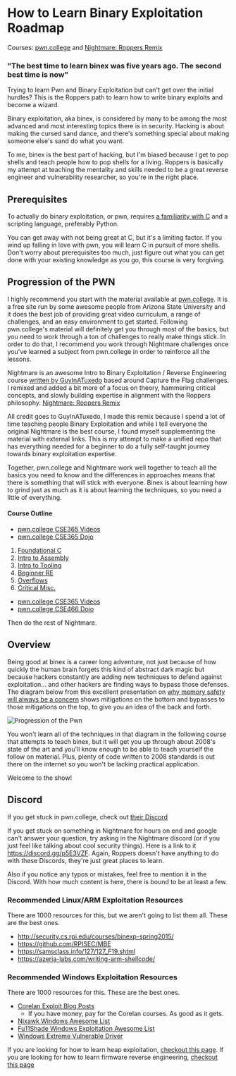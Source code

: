 # How to Learn Binary Exploitation Roadmap 

Courses: [pwn.college](https://pwn.college/) and [Nightmare: Roppers Remix](https://github.com/hoppersroppers/nightmare)

### "The best time to learn binex was five years ago. The second best time is now"

Trying to learn Pwn and Binary Exploitation but can't get over the initial hurdles? This is the Roppers path to learn how to write binary exploits and become a wizard. 

Binary exploitation, aka binex, is considered by many to be among the most advanced and most interesting topics there is in security. Hacking is about making the cursed sand dance, and there's something special about making someone else's sand do what you want.

To me, binex is the best part of hacking, but I'm biased because I get to pop shells and teach people how to pop shells for a living. Roppers is basically my attempt at teaching the mentality and skills needed to be a great reverse engineer and vulnerability researcher, so you're in the right place.

## Prerequisites ##

To actually do binary exploitation, or pwn, requires [a familiarity with C](/c.md) and a scripting language, preferably Python. 

You can get away with not being great at C, but it's a limiting factor. If you wind up falling in love with pwn, you will learn C in pursuit of more shells. Don't worry about prerequisites too much, just figure out what you can get done with your existing knowledge as you go, this course is very forgiving. 

## Progression of the PWN ##

I highly recommend you start with the material available at [pwn.college](https://pwn.college/). It is a free site run by some awesome people from Arizona State University and it does the best job of providing great video curriculum, a range of challenges, and an easy environment to get started. Following pwn.college's material will definitely get you through most of the basics, but you need to work through a ton of challenges to really make things stick. In order to do that, I recommend you work through Nightmare challenges once you've learned a subject from pwn.college in order to reinforce all the lessons.

Nightmare is an awesome Intro to Binary Exploitation / Reverse Engineering course [written by GuyInATuxedo](https://github.com/guyinatuxedo/nightmare) based around Capture the Flag challenges. I remixed and added a bit more of a focus on theory, hammering critical concepts, and slowly building expertise in alignment with the Roppers philosophy. [Nightmare: Roppers Remix](https://github.com/hoppersroppers/nightmare)

All credit goes to GuyInATuxedo, I made this remix because I spend a lot of time teaching people Binary Exploitation and while I tell everyone the original Nightmare is the best course, I found myself supplementing the material with external links. This is my attempt to make a unified repo that has everything needed for a beginner to do a fully self-taught journey towards binary exploitation expertise.

Together, pwn.college and Nightmare work well together to teach all the basics you need to know and the differences in approaches means that there is something that will stick with everyone. Binex is about learning how to grind just as much as it is about learning the techniques, so you need a little of everything.

#### Course Outline

* [pwn.college CSE365 Videos](https://www.youtube.com/playlist?list=PL-ymxv0nOtqqW1sDfN6UGUfJTcYqYH9CM)
* [pwn.college CSE365 Dojo](https://pwn.college/cse365-s2023/)

1. [Foundational C](https://github.com/hoppersroppers/nightmare/blob/master/modules/00-intro/readme.md)
2. [Intro to Assembly](https://github.com/hoppersroppers/nightmare/blob/master/modules/01-intro_assembly/readme.md)
3. [Intro to Tooling](https://github.com/hoppersroppers/nightmare/blob/master/modules/02-intro_tooling/readme.md)
4. [Beginner RE](https://github.com/hoppersroppers/nightmare/blob/master/modules/03-beginner_re/readme.md)
5. [Overflows](https://github.com/hoppersroppers/nightmare/blob/master/modules/04-Overflows/readme.md)
6. [Critical Misc.](https://github.com/hoppersroppers/nightmare/blob/master/modules/05-CriticalMisc/readme.md)

* [pwn.college CSE365 Videos](https://www.youtube.com/playlist?list=PL-ymxv0nOtqqQzEncNuE6jetlJAiBUda-)
* [pwn.college CSE466 Dojo](https://pwn.college/cse466-f2023/)

Then do the rest of Nightmare. 

## Overview

Being good at binex is a career long adventure, not just because of how quickly the human brain forgets this kind of abstract dark magic but because hackers constantly are adding new techniques to defend against exploitation... and other hackers are finding ways to bypass those defenses. The diagram below from this excellent presentation on [why memory safety will always be a concern](https://docs.google.com/presentation/d/1EscMOcMNOwi-bCgOthjiwIXE30w_SeHk3ahjyY0pX10/edit#slide=id.g72177b938a_1_18514) shows mitigations on the bottom and bypasses to those mitigations on the top, to give you an idea of the back and forth.

![Progression of the Pwn](https://pbs.twimg.com/media/FOE9minXIAAT9f7?format=jpg&name=large)

You won't learn all of the techniques in that diagram in the following course that attempts to teach binex, but it will get you up through about 2008's state of the art and you'll know enough to be able to teach yourself the follow on material. Plus, plenty of code written to 2008 standards is out there on the internet so you won't be lacking practical application. 

Welcome to the show!

## Discord 

If you get stuck in pwn.college, check out [their Discord](https://discord.gg/pwncollege)

If you get stuck on something in Nightmare for hours on end and google can't answer your question, try asking in the Nightmare discord (or if you just feel like talking about cool security things). Here is a link to it <https://discord.gg/p5E3VZF>. Again, Roppers doesn't have anything to do with these Discords, they're just great places to learn. 

Also if you notice any typos or mistakes, feel free to mention it in the Discord. With how much content is here, there is bound to be at least a few.

### Recommended Linux/ARM Exploitation Resources ###

There are 1000 resources for this, but we aren't going to list them all. These are the best ones.

* <http://security.cs.rpi.edu/courses/binexp-spring2015/>
* <https://github.com/RPISEC/MBE>
* <https://samsclass.info/127/127_F19.shtml>
* <https://azeria-labs.com/writing-arm-shellcode/>

### Recommended Windows Exploitation Resources ###

There are 1000 resources for this. These are the best ones.

* [Corelan Exploit Blog Posts](https://www.corelan.be/index.php/2009/07/19/exploit-writing-tutorial-part-1-stack-based-overflows/)
   * If you have money, pay for the Corelan courses. As good as it gets.
* [Nixawk Windows Awesome List](https://github.com/r3p3r/nixawk-awesome-windows-exploitation)
* [Fu11Shade Windows Exploitation Awesome List](https://fullpwnops.com/windows-exploitation-pathway.html)
* [Windows Extreme Vulnerable Driver](https://github.com/hacksysteam/HackSysExtremeVulnerableDriver)


If you are looking for how to learn heap exploitation, [checkout this page](/heap.md).
If you are looking for how to learn firmware reverse engineering, [checkout this page](/firmware.md)
